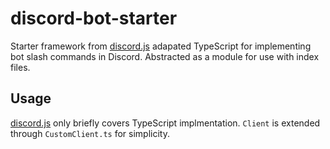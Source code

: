 # discord-bot-starter
Starter framework from [discord.js](https://discordjs.guide/) adapated TypeScript for implementing bot slash commands in Discord. Abstracted as a module for use with index files.

## Usage
[discord.js](https://discordjs.guide/) only briefly covers TypeScript implmentation. `Client` is extended through `CustomClient.ts` for simplicity.